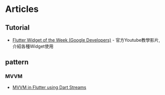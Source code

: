 # Articles

## Tutorial

- [Flutter Widget of the Week (Google Developers)](https://www.youtube.com/watch?v=lkF0TQJO0bA&list=PLOU2XLYxmsIL0pH0zWe_ZOHgGhZ7UasUE) - 官方Youtube教學影片,介紹各種Widget使用

## pattern
### MVVM

- [MVVM in Flutter using Dart Streams](https://quickbirdstudios.com/blog/mvvm-in-flutter/)
